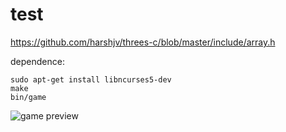 # test

https://github.com/harshjv/threes-c/blob/master/include/array.h

dependence:
```
sudo apt-get install libncurses5-dev
make
bin/game
```

![game preview](https://raw.githubusercontent.com/jefersonrpb/hunter.c/master/img/preview.jpg)
